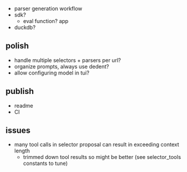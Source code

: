 - parser generation workflow
- sdk? 
  - eval function?
app
- duckdb?

## polish
- handle multiple selectors + parsers per url?
- organize prompts, always use dedent?
- allow configuring model in tui?

## publish
- readme
- CI

## issues
- many tool calls in selector proposal can result in exceeding context length
  - trimmed down tool results so might be better (see selector_tools constants to tune)

